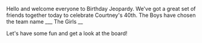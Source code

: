 Hello and welcome everyone to Birthday Jeopardy. We've got a great set of friends together today to celebrate Courtney's 40th.
The Boys have chosen the team name ___
The Girls __

Let's have some fun and get a look at the board!

